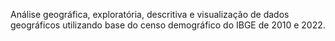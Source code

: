 Análise geográfica, exploratória, descritiva e visualização de dados geográficos utilizando base do censo demográfico do IBGE de 2010 e 2022. 
